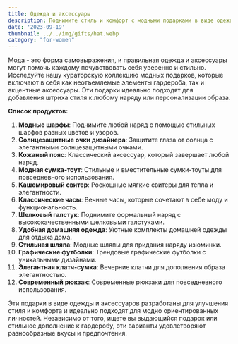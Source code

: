 ```yaml
---
title: Одежда и аксессуары
description: Поднимите стиль и комфорт с модными подарками в виде одежды и аксессуаров.
date: '2023-09-19'
thumbnail: ../../img/gifts/hat.webp
category: "for-women"
---
```

Мода - это форма самовыражения, и правильная одежда и аксессуары могут помочь каждому почувствовать себя уверенно и стильно. Исследуйте нашу кураторскую коллекцию модных подарков, которые включают в себя как неотъемлемые элементы гардероба, так и акцентные аксессуары. Эти подарки идеально подходят для добавления штриха стиля к любому наряду или персонализации образа.

**Список продуктов:**
1. **Модные шарфы**: Поднимите любой наряд с помощью стильных шарфов разных цветов и узоров.
2. **Солнцезащитные очки дизайнера**: Защитите глаза от солнца с элегантными солнцезащитными очками.
3. **Кожаный пояс**: Классический аксессуар, который завершает любой наряд.
4. **Модная сумка-тоут**: Стильные и вместительные сумки-тоуты для повседневного использования.
5. **Кашемировый свитер**: Роскошные мягкие свитеры для тепла и элегантности.
6. **Классические часы**: Вечные часы, которые сочетают в себе моду и функциональность.
7. **Шелковый галстук**: Поднимите формальный наряд с высококачественными шелковыми галстуками.
8. **Удобная домашняя одежда**: Уютные комплекты домашней одежды для отдыха дома.
9. **Стильная шляпа**: Модные шляпы для придания наряду изюминки.
10. **Графические футболки**: Трендовые графические футболки с уникальными дизайнами.
11. **Элегантная клатч-сумка**: Вечерние клатчи для дополнения образа элегантностью.
12. **Современный рюкзак**: Современные рюкзаки для повседневного использования.

Эти подарки в виде одежды и аксессуаров разработаны для улучшения стиля и комфорта и идеально подходят для модно ориентированных личностей. Независимо от того, ищете вы выдающийся подарок или стильное дополнение к гардеробу, эти варианты удовлетворяют разнообразные вкусы и предпочтения.

